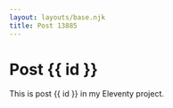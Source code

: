 ```yaml
---
layout: layouts/base.njk
title: Post 13885
---
```


# Post {{ id }}

This is post {{ id }} in my Eleventy project.

